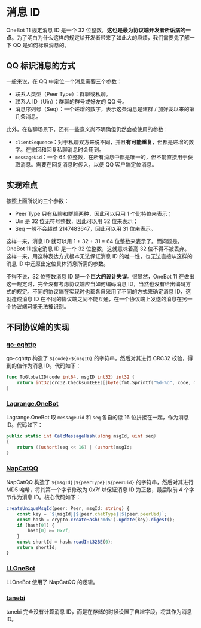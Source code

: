 # 消息 ID

OneBot 11 规定消息 ID 是一个 32 位整数，**这也是最为协议端开发者所诟病的一点**。为了明白为什么这样的规定给开发者带来了如此大的麻烦，我们需要先了解一下 QQ 是如何标识消息的。

## QQ 标识消息的方式

一般来说，在 QQ 中定位一个消息需要三个参数：

- 联系人类型（Peer Type）：群聊或私聊。
- 联系人 ID（Uin）：群聊的群号或好友的 QQ 号。
- 消息序列号（Seq）：一个递增的数字，表示这条消息是建群 / 加好友以来的第几条消息。

此外，在私聊场景下，还有一些意义尚不明确但仍然会被使用的参数：

- `clientSequence`：对于私聊双方来说不同，并且**有可能重复**，但都是递增的数字。在撤回和回复私聊消息时会用到。
- `messageUid`：一个 64 位整数，在所有消息中都是唯一的，但不能直接用于获取消息。需要在回复消息时传入，以便 QQ 客户端定位消息。

## 实现难点

按照上面所说的三个参数：

- Peer Type 只有私聊和群聊两种，因此可以只用 1 个比特位来表示；
- Uin 是 32 位无符号整数，因此可以用 32 位来表示；
- Seq 一般不会超过 2147483647，因此可以用 31 位来表示。

这样一来，消息 ID 就可以用 1 + 32 + 31 = 64 位整数来表示了。而问题是，OneBot 11 规定消息 ID 是一个 32 位整数，这就意味着高 32 位不得不被丢弃。这样一来，用这种表达方式根本无法保证消息 ID 的唯一性，也无法直接从这样的消息 ID 中还原出定位具体消息所需的参数。

不得不说，32 位整数消息 ID 是一个**巨大的设计失误**。很显然，OneBot 11 在做出这一规定时，完全没有考虑协议端应当如何编码消息 ID，当然也没有给出编码方式的规定。不同的协议端在实现时也都各自采用了不同的方式来确定消息 ID，这就造成消息 ID 在不同的协议端之间不能互通，在一个协议端上发送的消息在另一个协议端可能无法被识别。

## 不同协议端的实现

### [go-cqhttp](https://github.com/Mrs4s/go-cqhttp/blob/a5923f179b360331786a6509eb33481e775a7bd1/db/database.go#L102)

go-cqhttp 构造了 `${code}-${msgID}` 的字符串，然后对其进行 CRC32 校验，得到的值作为消息 ID。代码如下：

```go
func ToGlobalID(code int64, msgID int32) int32 {
	return int32(crc32.ChecksumIEEE([]byte(fmt.Sprintf("%d-%d", code, msgID))))
}
```

### [Lagrange.OneBot](https://github.com/LagrangeDev/Lagrange.Core/blob/0f3b9cae21321f7fd41d0346ce827d85c6c99361/Lagrange.OneBot/Database/MessageRecord.cs#L70)

Lagrange.OneBot 取 `messageUid` 和 `seq` 各自的低 16 位拼接在一起，作为消息 ID。代码如下：

```csharp
public static int CalcMessageHash(ulong msgId, uint seq)
{
    return ((ushort)seq << 16) | (ushort)msgId;
}
```

### [NapCatQQ](https://github.com/NapNeko/NapCatQQ/blob/cc30b51d58233db02b48862ecca2c1aa24ce1535/src/common/message-unique.ts#L99)

NapCatQQ 构造了 `${msgId}|${peerType}|${peerUid}` 的字符串，然后对其进行 MD5 哈希，将其第一个字节修改为 0x7f 以保证消息 ID 为正数，最后取前 4 个字节作为消息 ID。核心代码如下：

```typescript
createUniqueMsgId(peer: Peer, msgId: string) {
    const key = `${msgId}|${peer.chatType}|${peer.peerUid}`;
    const hash = crypto.createHash('md5').update(key).digest();
    if (hash[0]) {
        hash[0] &= 0x7f;
    }
    const shortId = hash.readInt32BE(0);
    return shortId;
}
```

### [LLOneBot](https://github.com/LLOneBot/LLOneBot/blob/f1af0d3a3db7031b82717ac44c892cf7656bcabe/src/main/store.ts#L64)

LLOneBot 使用了 NapCatQQ 的逻辑。

### [tanebi](https://github.com/tanebijs/tanebi/blob/98c1b36ec200fdb27a7f5d05c7adebcfaf741185/packages/app/src/storage/database/schema.ts#L4)

tanebi 完全没有计算消息 ID，而是在存储的时候设置了自增字段，将其作为消息 ID。
